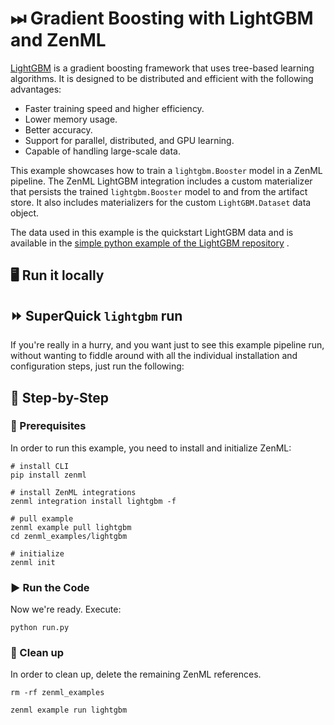 # ⏭ Gradient Boosting with LightGBM and ZenML

[LightGBM](https://lightgbm.readthedocs.io/en/latest/) is a gradient boosting framework that uses tree-based learning
algorithms. It is designed to be distributed and efficient with the following advantages:

- Faster training speed and higher efficiency.
- Lower memory usage.
- Better accuracy.
- Support for parallel, distributed, and GPU learning.
- Capable of handling large-scale data.

This example showcases how to train a `lightgbm.Booster` model in a ZenML pipeline. The ZenML LightGBM integration
includes a custom materializer that persists the trained `lightgbm.Booster` model to and from the artifact store. It
also includes materializers for the custom `LightGBM.Dataset` data object.

The data used in this example is the quickstart LightGBM data and is available in
the [simple python example of the LightGBM repository](https://github.com/microsoft/LightGBM/blob/master/examples/python-guide/simple_example.py)
.

## 🖥 Run it locally

## ⏩ SuperQuick `lightgbm` run

If you're really in a hurry, and you want just to see this example pipeline run,
without wanting to fiddle around with all the individual installation and
configuration steps, just run the following:

## 👣 Step-by-Step

### 📄 Prerequisites

In order to run this example, you need to install and initialize ZenML:

```shell
# install CLI
pip install zenml

# install ZenML integrations
zenml integration install lightgbm -f

# pull example
zenml example pull lightgbm
cd zenml_examples/lightgbm

# initialize
zenml init
```

### ▶️ Run the Code

Now we're ready. Execute:

```shell
python run.py
```

### 🧽 Clean up

In order to clean up, delete the remaining ZenML references.

```shell
rm -rf zenml_examples
```

```shell
zenml example run lightgbm
```
